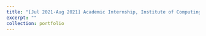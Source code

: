 ```yaml
---
title: "[Jul 2021-Aug 2021] Academic Internship, Institute of Computing Technology, Chinese Academy of Science, Beijing, China"
excerpt: ""
collection: portfolio
---
```


